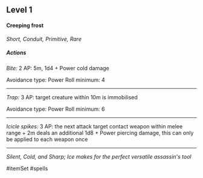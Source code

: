 ## Level 1
#### Creeping frost
*Short, Conduit, Primitive, Rare*

##### Actions

*Bite:* 2 AP: 5m, 1d4 + Power cold damage

Avoidance type: Power
Roll minimum: 4

---

*Trap:* 3 AP: target creature within 10m is immobilised

Avoidance type: Power
Roll minimum: 6

---

*Icicle spikes:* 3 AP: the next attack target contact weapon within melee range + 2m deals an additional 1d8 + Power piercing damage, this can only be applied to each weapon once

---
*Silent, Cold, and Sharp; Ice makes for the perfect versatile assassin's tool*

#itemSet #spells 